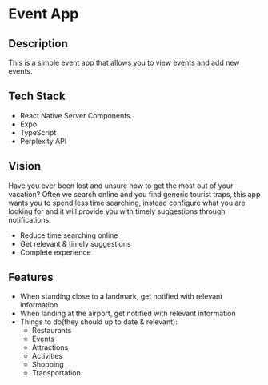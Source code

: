 # Event App

## Description

This is a simple event app that allows you to view events and add new events.

## Tech Stack

- React Native Server Components
- Expo
- TypeScript
- Perplexity API

## Vision

Have you ever been lost and unsure how to get the most out of your vacation? Often we search online and you find generic tourist traps, this app wants you to spend less time searching, instead configure what you are looking for and it will provide you with timely suggestions through notifications.

- Reduce time searching online
- Get relevant & timely suggestions
- Complete experience

## Features

- When standing close to a landmark, get notified with relevant information
- When landing at the airport, get notified with relevant information
- Things to do(they should up to date & relevant):
  - Restaurants
  - Events
  - Attractions
  - Activities
  - Shopping
  - Transportation

